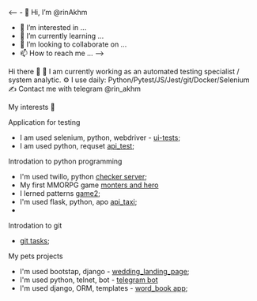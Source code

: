 <-- - 👋 Hi, I’m @rinAkhm
- 👀 I’m interested in ...
- 🌱 I’m currently learning ...
- 💞️ I’m looking to collaborate on ...
- 📫 How to reach me ...
-->

Hi there 👋
🔭 I am currently working as an automated testing specialist / system analytic.
⚙️ I use daily: Python/Pytest/JS/Jest/git/Docker/Selenium
✍️ Contact me with telegram @rin_akhm

My interests 👀

Application for testing
- I am used selenium, python, webdriver - [ui-tests](https://github.com/rinAkhm/ui_testing_moodle);
- I am used python, requset [api_test](https://github.com/rinAkhm/api_test);

Introdation to python programming 
- I'm used twillo, python [checker server](https://github.com/rinAkhm/checker-server);
- My first MMORPG game [monters and hero](https://github.com/rinAkhm/game)
- I lerned patterns [game2](https://github.com/rinAkhm/game2);
- I'm used flask, python, apo [api_taxi](https://github.com/rinAkhm/app_taxi/blob/dev/app_db.py);
- 

Introdation to git
- [git tasks](https://github.com/rinAkhm/study_git);

My pets projects
- I'm used bootstap, django - [wedding_landing_page](https://github.com/rinAkhm/wedding_page);
- I'm used python, telnet, bot - [telegram bot](https://github.com/rinAkhm/birthday_bot)
- I'm used django, ORM, templates - [word_book app](https://github.com/rinAkhm/word_book);
